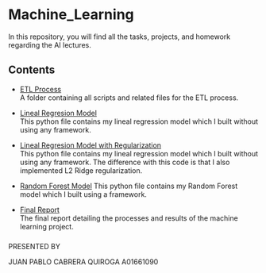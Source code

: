 # Machine_Learning

In this repository, you will find all the tasks, projects, and homework regarding the AI lectures.

## Contents

- [ETL Process](./ETL)  
  A folder containing all scripts and related files for the ETL process.

- [Lineal Regresion Model](./Model_Creation/linear_regression.py)  
  This python file contains my lineal regression model which I built without using any framework.
  
- [Lineal Regresion Model with Regularization](./Model_Creation/linear_regression_ajustado.py)  
  This python file contains my lineal regression model which I built without using any framework. The difference with this code is that I also implemented L2 Ridge regularization.

- [Random Forest Model](./Model_Creation/random_forest.py)
  This python file contains my Random Forest model which I built using a framework.

- [Final Report](./Ensayo_ML.pdf)  
  The final report detailing the processes and results of the machine learning project.


###
PRESENTED BY

JUAN PABLO CABRERA QUIROGA
A01661090
